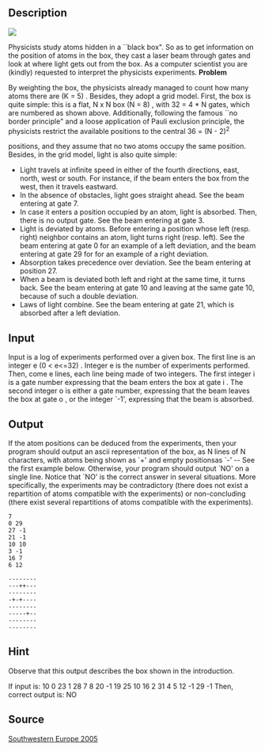 <h2>Description</h2><img src="images/2788_1.jpg"><p>
</p>Physicists study atoms hidden in a ``black box". So as to get information on the position of atoms in the box, they cast a laser beam through gates and look at where light gets out from the box. As a computer scientist you are (kindly) requested to interpret the physicists experiments. 
<b>Problem </b><p>
</p>By weighting the box, the physicists already managed to count how many atoms there are (K = 5) . Besides, they adopt a grid model. First, the box is quite simple: this is a flat, N x N box (N = 8) , with 32 = 4 * N gates, which are numbered as shown above. Additionally, following the famous ``no border principle" and a loose application of Pauli exclusion principle, the physicists restrict the available positions to the central 36 = (N - 2)<sup>2</sup><p> positions, and they assume that no two atoms occupy the same position. Besides, in the grid model, light is also quite simple: 
</p><ul><li>Light travels at infinite speed in either of the fourth directions, east, north, west or south. For instance, if the beam enters the box from the west, then it travels eastward. 
<br></li><li>In the absence of obstacles, light goes straight ahead. See the beam entering at gate 7. 
<br></li><li>In case it enters a position occupied by an atom, light is absorbed. Then, there is no output gate. See the beam entering at gate 3. 
<br></li><li>Light is deviated by atoms. Before entering a position whose left (resp. right) neighbor contains an atom, light turns right (resp. left). See the beam entering at gate 0 for an example of a left deviation, and the beam entering at gate 29 for for an example of a right deviation. 
<br></li><li>Absorption takes precedence over deviation. See the beam entering at position 27. 
<br></li><li>When a beam is deviated both left and right at the same time, it turns back. See the beam entering at gate 10 and leaving at the same gate 10, because of such a double deviation. 
<br></li><li>Laws of light combine. See the beam entering at gate 21, which is absorbed after a left deviation. </li></ul><p>
</p><h2>Input</h2><p>Input is a log of experiments performed over a given box. The first line is an integer e (0 &lt; e&lt;=32) . Integer e is the number of experiments performed. Then, come e lines, each line being made of two integers. The first integer i is a gate number expressing that the beam enters the box at gate i . The second integer o is either a gate number, expressing that the beam leaves the box at gate o , or the integer `-1', expressing that the beam is absorbed. </p><h2>Output</h2><p>If the atom positions can be deduced from the experiments, then your program should output an ascii representation of the box, as N lines of N characters, with atoms being shown as `+' and empty positionsas `-' -- See the first example below. Otherwise, your program should output `NO' on a single line. Notice that `NO' is the correct answer in several situations. More specifically, the experiments may be contradictory (there does not exist a repartition of atoms compatible with the experiments) or non-concluding (there exist several repartitions of atoms compatible with the experiments). </p><pre><code class="language-input1">7
0 29
27 -1
21 -1
10 10
3 -1
16 7
6 12
</code></pre><pre><code class="language-output1">--------
---++---
--------
-+-+----
--------
-----+--
--------
--------
</code></pre><h2>Hint</h2><p>Observe that this output describes the box shown in the introduction.
</p>If input is:
10
0 23
1 28
7 8
20 -1
19 25
10 16
2 31
4 5
12 -1
29 -1
Then, correct output is:
NO<h2>Source</h2><a href="searchproblem?field=source&amp;key=Southwestern+Europe+2005">Southwestern Europe 2005</a>